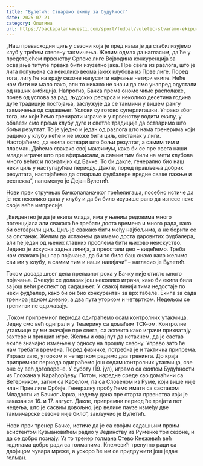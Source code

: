 ```yaml
---
title: "Вулетић: Стварамо екипу за будућност"
date: 2025-07-21
category: Општина
url: https://backapalankavesti.com/sport/fudbal/vuletic-stvaramo-ekipu-za-buducnost/
---
```


„Наш превасходни циљ у сезони која је пред нама је да стабилизујемо клуб у трећем степену такмичења. Желим одмах да нагласим, да ће у предстојећем првенству Српске лиге Војводина конкуренција за освајање титуле првака бити изузетно јака. Пре свега из разлога, што је лига попуњена са неколико веома јаких клубова из Прве лиге. Поред тога, лигу ће на крају сезоне напустити најмање четири екипе. Неће нам бити ни мало лако, али то никако не значи да смо унапред одустали од наших амбиција. Напротив, Бачка према ономе чиме располаже, почев од услова за рад, људских ресурса и неколико десетина година дуге традиције постојања, заслужује да се такмичи у вишем рангу такмичења од садашњег. Услови су готово суперлигашки. Управо због тога, ми који ћемо тренирати играче и у првенству водити екипу, у обавези смо према клубу дуге и светле традиције да остваримо што бољи резултат. То је уједно и један од разлога што нама тренерима који радимо у клубу неће и не може бити циљ, опстанак у лиги. Настојаћемо, да екипа оствари што бољи резултат, а самим тим и пласман. Даћемо свакако свој максимум, како би се пре свега наши млади играчи што пре афирмисали, а самим тим били на мети клубова много већих и познатијих од Бачке. То би дакле, генерално био наш неки циљ у наступајућем периоду. Дакле, поред прављења добрих резултата, настојаћемо да стварамо фудбалере вредне сваке пажње и респекта“, напоменуо је Дејан Вулетић.

Нови први стручњак бачкопаланачког трећелигаша, посебно истиче да је тек неколико дана у клубу и да би било исувише рано да изнесе неке своје веће импресије.

„Евидентно је да је екипа млада, има у њеним редовима много потенцијала али свакако ће требати доста времена и много рада, како би остварили циљ. Циљ је свакако бити међу најбољима, а не борити се за опстанак. Желим да истакнем да имамо доста даровитих фудбалера, али ће један од њених главних проблема бити њихово неискуство. Једино је искусна задња линија, а преостали део – видећемо. Треба нам свакако још пар појачања, да би то било баш онако како желимо сви ми у клубу, а самим тим и наши навијачи“ – нагласио је Вулетић.

Током досадашњег дела прелазног рока у Бачку није стигло много појачања. Очекује се долазак још неколико играча, како би екипа била за још већи респект од садашњег. У свакој линији тима недостаје по неки фудбалер, како би он био конкурентан за врх табеле. Екипа за сада тренира једном дневно, а два пута уторком и четвртком. Недељом се тренинзи не одржавају.

„Током припремног периода одиграћемо осам контролних утакмица. Једну смо већ одиграли у Темерину са домаћим ТСК-ом. Контролне утакмице су ми значајне пре свега, са аспекта како играчи прихватају захтеве и принцип игре. Желим и овај пут да истакнем, да је састав екипе значајно измењен у односу на прошлу сезону. Управо зато ће нам требати времена. Поред физичке, потребна је и тактичка припрема. Управо зато, уторком и четвртком радимо два тренинга. До краја припремног периода одиграћемо још седам контролних утакмица, све оне су већ договорене. У суботу (19. јул), играмо са екипом Будућности из Гложана у Карађорђеву. Потом, наредне среде као домаћини са Ветерником, затим са Кабелом, па са Словеном из Руме, који више није члан Прве лиге Србије. Генералну пробу ћемо имати са саставом Младости из Бачког Јарка, недељу дана пре старта првенства који је заказан за 16. и 17. август. Дакле, припремни период ће трајати пет недеља, што је сасвим довољно, јер велике паузе између две такмичарске сезоне није било“, закључио је Вулетић.

Нови први тренер Бачке, истиче да је са својим садашњим првим асистентом Кузмановићем радио у Јединству из Руменке три сезоне, и да се добро познају. Уз то тренер голмана Стево Кнежевић већ годинама добро ради са голманима. Кнежевић тренутно ради са двојицом чувара мреже, а ускоро ће им се придружити још један голман.
